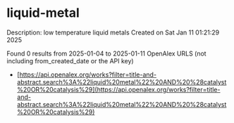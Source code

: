 # liquid-metal
Description: low temperature liquid metals
Created on Sat Jan 11 01:21:29 2025

Found 0 results from 2025-01-04 to 2025-01-11
OpenAlex URLS (not including from_created_date or the API key)
- [https://api.openalex.org/works?filter=title-and-abstract.search%3A%22liquid%20metal%22%20AND%20%28catalyst%20OR%20catalysis%29](https://api.openalex.org/works?filter=title-and-abstract.search%3A%22liquid%20metal%22%20AND%20%28catalyst%20OR%20catalysis%29)

